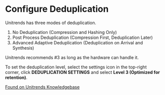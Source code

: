 # Configure Deduplication

Unitrends has three modes of deduplication.

1. No Deduplication (Compression and Hashing Only)
2. Post Process Deduplication (Compression First, Deduplication Later)
3. Advanced Adaptive Deduplication (Deduplication on Arrival and Synthesis)

Unitrends recommends #3 as long as the hardware can handle it.

To set the deduplication level, select the settings icon in the top-right corner, click **DEDUPLICATION SETTINGS** and select **Level 3 (Optimized for retention)**.

[Found on Unitrends Knowledgebase](https://support.unitrends.com/UnitrendsBackup/s/article/000005787)


